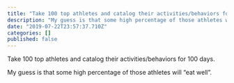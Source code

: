 ```yaml
---
title: "Take 100 top athletes and catalog their activities/behaviors for 100 days."
description: "My guess is that some high percentage of those athletes will “eat well”."
date: "2019-07-22T23:57:37.710Z"
categories: []
published: false
---
```


  

Take 100 top athletes and catalog their activities/behaviors for 100 days. 

My guess is that some high percentage of those athletes will “eat well”.
